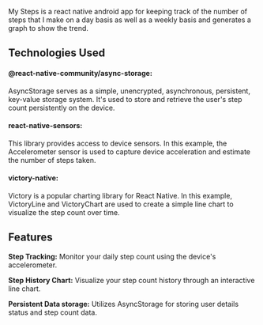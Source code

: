 My Steps is a react native android app for keeping track of the number of steps that I make on a day basis as well as a weekly basis and generates a graph to show the trend.

## Technologies Used
#### @react-native-community/async-storage:
AsyncStorage serves as a simple, unencrypted, asynchronous, persistent, key-value storage system. It's used to store and retrieve the user's step count persistently on the device.
#### react-native-sensors:
This library provides access to device sensors. In this example, the Accelerometer sensor is used to capture device acceleration and estimate the number of steps taken.
#### victory-native:
Victory is a popular charting library for React Native. In this example, VictoryLine and VictoryChart are used to create a simple line chart to visualize the step count over time.

## Features
 **Step Tracking:** Monitor your daily step count using the device's accelerometer. 
 
 **Step History Chart:** Visualize your step count history through an interactive line chart.
 
 **Persistent Data storage:** Utilizes AsyncStorage for storing user details status and step count data.
